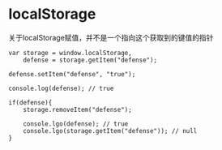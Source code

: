 # localStorage
关于localStorage赋值，并不是一个指向这个获取到的键值的指针

    var storage = window.localStorage,
        defense = storage.getItem("defense");
    
    defense.setItem("defense", "true");
    
    console.log(defense); // true
    
    if(defense){
        storage.removeItem("defense");
        
        console.lgo(defense); // true
        console.lgo(storage.getItem("defense")); // null
    }
